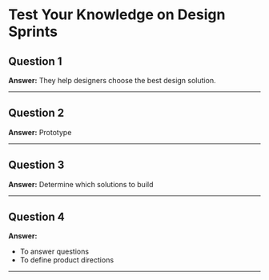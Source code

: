 # Test Your Knowledge on Design Sprints

## Question 1
**Answer:** They help designers choose the best design solution.

---

## Question 2
**Answer:** Prototype

---

## Question 3
**Answer:** Determine which solutions to build

---

## Question 4
**Answer:**  
- To answer questions  
- To define product directions

---
